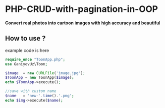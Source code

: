 
# PHP-CRUD-with-pagination-in-OOP

**Convert real photos into cartoon images with high accuracy and beautiful**

**How to use ?**
--
example code is here

```php
require_once "ToonApp.php";
use GaniyevUz\Toon;

$image  = new CURLFile('image.jpg');
$ToonApp = new ToonApp($image);
echo $ToonApp->execute();

//save with custom name
$name   = 'new-'.time().'.png';
echo $img->execute($name);
```
